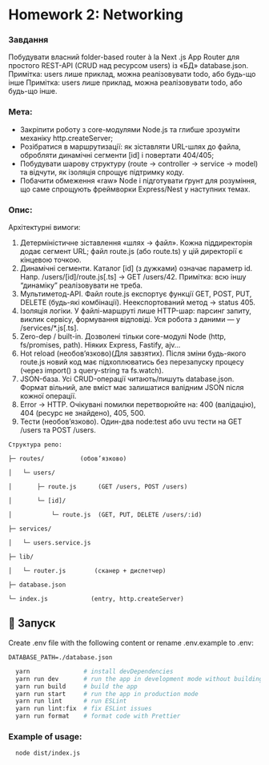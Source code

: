 # Homework 2: Networking
### Завдання

Побудувати власний folder-based router à la Next .js App Router для простого REST-API (CRUD над ресурсом users) із «БД» database.json. Примітка: users лише приклад, можна реалізовувати todo, або будь-що інше
Примітка: users лише приклад, можна реалізовувати todo, або будь-що інше.

### Мета:

* Закріпити роботу з core-модулями Node.js та глибше зрозуміти механіку http.createServer;
* Розібратися в маршрутизації: як зіставляти URL-шлях до файла, обробляти динамічні сегменти [id] і повертати 404/405;
* Побудувати шарову структуру (route → controller → service → model) та відчути, як ізоляція спрощує підтримку коду.
* Побачити обмеження «raw» Node і підготувати ґрунт для розуміння, що саме спрощують фреймворки Express/Nest у наступних темах.

### Опис:
Архітектурні вимоги:
1. Детерміністичне зіставлення «шлях → файл». Кожна піддиректорія додає сегмент URL; файл route.js (або route.ts) у цій директорії є кінцевою точкою.
2. Динамічні сегменти. Каталог [id] (з дужками) означає параметр id. Напр. /users/[id]/route.js[.ts] → GET /users/42. Примітка: всю іншу “динаміку” реалізовувати не треба.
3. Мультиметод-API. Файл route.js експортує функції GET, POST, PUT, DELETE (будь-які комбінації). Неекспортований метод → status 405.
4. Ізоляція логіки. У файлі-маршруті лише HTTP-шар: парсинг запиту, виклик сервісу, формування відповіді. Уся робота з даними — у /services/*.js[.ts].
5. Zero-dep / built-in. Дозволені тільки core-модулі Node (http, fs/promises, path). Ніяких Express, Fastify, ajv…
6. Hot reload (необовʼязково)(Для завзятих). Після зміни будь-якого route.js новий код має підхоплюватись без перезапуску процесу (через import() з query-string та fs.watch).
7. JSON-база. Усі CRUD-операції читають/пишуть database.json. Формат вільний, але вміст має залишатися валідним JSON після кожної операції.
8. Error → HTTP. Очікувані помилки перетворюйте на: 400 (валідацію), 404 (ресурс не знайдено), 405, 500.
9. Тести (необовʼязково). Один-два node:test або uvu тести на GET /users та POST /users.

```
Структура репо:

├─ routes/          (обов’язково)

│   └─ users/

│       ├─ route.js      (GET /users, POST /users)

│       └─ [id]/

│           └─ route.js  (GET, PUT, DELETE /users/:id)

├─ services/

│   └─ users.service.js

├─ lib/

│   └─ router.js        (сканер + диспетчер)

├─ database.json

└─ index.js            (entry, http.createServer)
```

## 🚀 Запуск


Create .env file with the following content or rename .env.example to .env:
```
DATABASE_PATH=./database.json
```

```bash
  yarn               # install devDependencies
  yarn run dev       # run the app in development mode without building ts files
  yarn run build     # build the app
  yarn run start     # run the app in production mode
  yarn run lint      # run ESLint
  yarn run lint:fix  # fix ESLint issues
  yarn run format    # format code with Prettier
````

### Example of usage:

```bash
  node dist/index.js 
```
